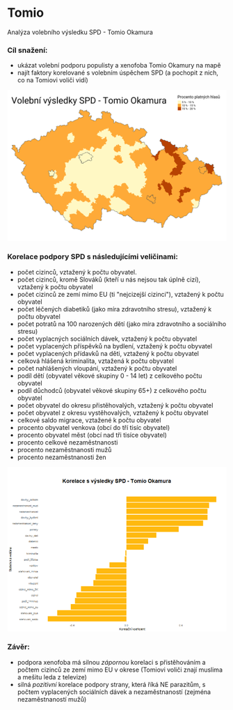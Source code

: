 # Tomio
Analýza volebního výsledku SPD - Tomio Okamura

### Cíl snažení:
- ukázat volební podporu populisty a xenofoba Tomio Okamury na mapě
- najít faktory korelované s volebním úspěchem SPD (a pochopit z nich, co na Tomiovi voliči vidí)

![](spd-vysledky.png)

### Korelace podpory SPD s následujícími veličinami:  
- počet cizinců, vztažený k počtu obyvatel.  
- počet cizinců, kromě Slováků (kteří u nás nejsou tak úplně cizí), vztažený k počtu obyvatel  
- počet cizinců ze zemí mimo EU (ti "nejcizejší cizinci"), vztažený k počtu obyvatel  
- počet léčených diabetiků (jako míra zdravotního stresu), vztažený k počtu obyvatel  
- počet potratů na 100 narozených dětí (jako míra zdravotního a sociálního stresu)  
- počet vyplacných sociálních dávek, vztažený k počtu obyvatel  
- počet vyplacených příspěvků na bydlení, vztažený k počtu obyvatel  
- počet vyplacených přídavků na děti, vztažený k počtu obyvatel  
- celková hlášená kriminalita, vztažená k počtu obyvatel  
- počet nahlášených vloupání, vztažený k počtu obyvatel  
- podíl dětí (obyvatel věkové skupiny 0 - 14 let) z celkového počtu obyvatel  
- podíl důchodců (obyvatel věkové skupiny 65+) z celkového počtu obyvatel   
- počet obyvatel do okresu přistěhovalých, vztažený k počtu obyvatel  
- počet obyvatel z okresu vystěhovalých, vztažený k počtu obyvatel  
- celkové saldo migrace, vztažené k počtu obyvatel  
- procento obyvatel venkova (obcí do tří tisíc obyvatel)  
- procento obyvatel měst (obcí nad tři tisíce obyvatel)  
- procento celkové nezaměstnanosti  
- procento nezaměstnanosti mužů  
- procento nezaměstnanosti žen  

![](korelace.png)

### Závěr:
- podpora xenofoba má silnou *zápornou* korelaci s přistěhováním a počtem cizinců ze zemí mimo EU v okrese (Tomiovi voliči znají muslima a mešitu leda z televize)  
- silná *pozitivní* korelace podpory strany, která říká NE parazitům, s počtem vyplacených sociálních dávek a nezaměstnaností (zejména nezaměstnaností mužů)
